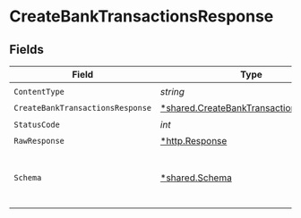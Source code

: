 # CreateBankTransactionsResponse


## Fields

| Field                                                                                           | Type                                                                                            | Required                                                                                        | Description                                                                                     |
| ----------------------------------------------------------------------------------------------- | ----------------------------------------------------------------------------------------------- | ----------------------------------------------------------------------------------------------- | ----------------------------------------------------------------------------------------------- |
| `ContentType`                                                                                   | *string*                                                                                        | :heavy_check_mark:                                                                              | N/A                                                                                             |
| `CreateBankTransactionsResponse`                                                                | [*shared.CreateBankTransactionsResponse](../../models/shared/createbanktransactionsresponse.md) | :heavy_minus_sign:                                                                              | Success                                                                                         |
| `StatusCode`                                                                                    | *int*                                                                                           | :heavy_check_mark:                                                                              | N/A                                                                                             |
| `RawResponse`                                                                                   | [*http.Response](https://pkg.go.dev/net/http#Response)                                          | :heavy_minus_sign:                                                                              | N/A                                                                                             |
| `Schema`                                                                                        | [*shared.Schema](../../models/shared/schema.md)                                                 | :heavy_minus_sign:                                                                              | Your API request was not properly authorized.                                                   |